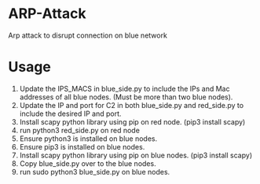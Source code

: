 # ARP-Attack
Arp attack to disrupt connection on blue network

# Usage
1. Update the IPS_MACS in blue_side.py to include the IPs and Mac addresses of all blue nodes. (Must be more than two blue nodes).
2. Update the IP and port for C2 in both blue_side.py and red_side.py to include the desired IP and port. 
3. Install scapy python library using pip on red node. (pip3 install scapy)
4. run python3 red_side.py on red node
6. Ensure python3 is installed on blue nodes.
7. Ensure pip3 is installed on blue nodes.
8. Install scapy python library using pip on blue nodes. (pip3 install scapy)
9. Copy blue_side.py over to the blue nodes.
10. run sudo python3 blue_side.py on blue nodes.

